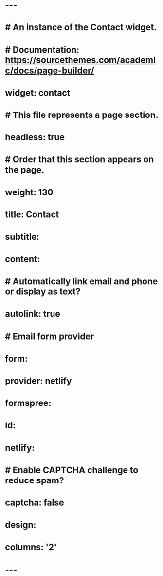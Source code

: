 # ---
# # An instance of the Contact widget.
# # Documentation: https://sourcethemes.com/academic/docs/page-builder/
# widget: contact
# 
# # This file represents a page section.
# headless: true
# 
# # Order that this section appears on the page.
# weight: 130
# 
# title: Contact
# subtitle:
# 
# content:
#   # Automatically link email and phone or display as text?
#   autolink: true
#   
#   # Email form provider
#   form:
#     provider: netlify
#     formspree:
#       id:
#     netlify:
#       # Enable CAPTCHA challenge to reduce spam?
#       captcha: false
#   
# design:
#   columns: '2'
# ---
